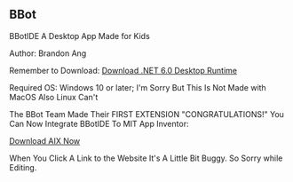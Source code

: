 ## BBot

BBotIDE A Desktop App Made for Kids 

Author: Brandon Ang 

Remember to Download: <a href="https://dotnet.microsoft.com/en-us/download/dotnet/thank-you/runtime-desktop-6.0.22-windows-x64-installer?cid=getdotnetcore">Download .NET 6.0 Desktop Runtime</a>

Required OS: Windows 10 or later; I'm Sorry But This Is Not Made with MacOS Also Linux Can't

The BBot Team Made Their FIRST EXTENSION "CONGRATULATIONS!" You Can Now Integrate BBotIDE To MIT App Inventor:

<a href="https://github.com/branang295/BBotIDE/raw/main/BBotExtensionV3.aix">Download AIX Now</a>

When You Click A Link to the Website It's A Little Bit Buggy. So Sorry while Editing.
